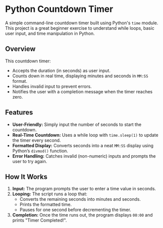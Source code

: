 # Python Countdown Timer

A simple command-line countdown timer built using Python's `time` module. This project is a great beginner exercise to understand while loops, basic user input, and time manipulation in Python.

## Overview

This countdown timer:
- Accepts the duration (in seconds) as user input.
- Counts down in real time, displaying minutes and seconds in `MM:SS` format.
- Handles invalid input to prevent errors.
- Notifies the user with a completion message when the timer reaches zero.

## Features

- **User-Friendly:** Simply input the number of seconds to start the countdown.
- **Real-Time Countdown:** Uses a while loop with `time.sleep(1)` to update the timer every second.
- **Formatted Display:** Converts seconds into a neat `MM:SS` display using Python’s `divmod()` function.
- **Error Handling:** Catches invalid (non-numeric) inputs and prompts the user to try again.

## How It Works

1. **Input:** The program prompts the user to enter a time value in seconds.
2. **Looping:** The script runs a loop that:
   - Converts the remaining seconds into minutes and seconds.
   - Prints the formatted time.
   - Pauses for one second before decrementing the timer.
3. **Completion:** Once the time runs out, the program displays `00:00` and prints "Timer Completed!".